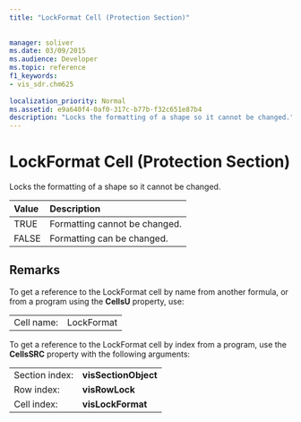 ```yaml
---
title: "LockFormat Cell (Protection Section)"
 
 
manager: soliver
ms.date: 03/09/2015
ms.audience: Developer
ms.topic: reference
f1_keywords:
- vis_sdr.chm625
 
localization_priority: Normal
ms.assetid: e9a640f4-0af0-317c-b77b-f32c651e87b4
description: "Locks the formatting of a shape so it cannot be changed."
---
```


# LockFormat Cell (Protection Section)

Locks the formatting of a shape so it cannot be changed.
  
|**Value**|**Description**|
|:-----|:-----|
| TRUE  <br/> | Formatting cannot be changed.  <br/> |
| FALSE  <br/> | Formatting can be changed.  <br/> |
   
## Remarks

To get a reference to the LockFormat cell by name from another formula, or from a program using the **CellsU** property, use: 
  
|||
|:-----|:-----|
| Cell name:  <br/> | LockFormat  <br/> |
   
To get a reference to the LockFormat cell by index from a program, use the **CellsSRC** property with the following arguments: 
  
|||
|:-----|:-----|
| Section index:  <br/> |**visSectionObject** <br/> |
| Row index:  <br/> |**visRowLock** <br/> |
| Cell index:  <br/> |**visLockFormat** <br/> |
   

